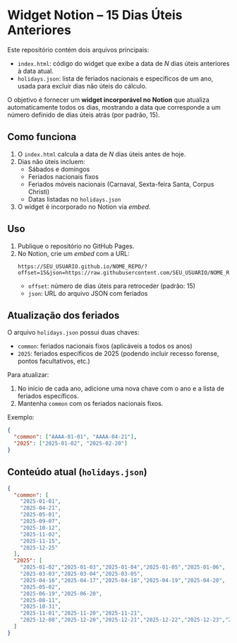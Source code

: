 # Widget Notion – 15 Dias Úteis Anteriores

Este repositório contém dois arquivos principais:
- `index.html`: código do widget que exibe a data de *N* dias úteis anteriores à data atual.
- `holidays.json`: lista de feriados nacionais e específicos de um ano, usada para excluir dias não úteis do cálculo.

O objetivo é fornecer um **widget incorporável no Notion** que atualiza automaticamente todos os dias, mostrando a data que corresponde a um número definido de dias úteis atrás (por padrão, 15).

## Como funciona
1. O `index.html` calcula a data de *N* dias úteis antes de hoje.
2. Dias não úteis incluem:
   - Sábados e domingos
   - Feriados nacionais fixos
   - Feriados móveis nacionais (Carnaval, Sexta-feira Santa, Corpus Christi)
   - Datas listadas no `holidays.json`
3. O widget é incorporado no Notion via *embed*.

## Uso
1. Publique o repositório no GitHub Pages.
2. No Notion, crie um *embed* com a URL:
   ```
   https://SEU_USUARIO.github.io/NOME_REPO/?offset=15&json=https://raw.githubusercontent.com/SEU_USUARIO/NOME_REPO/main/holidays.json
   ```
   - `offset`: número de dias úteis para retroceder (padrão: 15)
   - `json`: URL do arquivo JSON com feriados

## Atualização dos feriados
O arquivo `holidays.json` possui duas chaves:
- `common`: feriados nacionais fixos (aplicáveis a todos os anos)
- `2025`: feriados específicos de 2025 (podendo incluir recesso forense, pontos facultativos, etc.)

Para atualizar:
1. No início de cada ano, adicione uma nova chave com o ano e a lista de feriados específicos.
2. Mantenha `common` com os feriados nacionais fixos.

Exemplo:
```json
{
  "common": ["AAAA-01-01", "AAAA-04-21"],
  "2025": ["2025-01-02", "2025-02-20"]
}
```

## Conteúdo atual (`holidays.json`)
```json
{
  "common": [
    "2025-01-01",
    "2025-04-21",
    "2025-05-01",
    "2025-09-07",
    "2025-10-12",
    "2025-11-02",
    "2025-11-15",
    "2025-12-25"
  ],
  "2025": [
    "2025-01-02","2025-01-03","2025-01-04","2025-01-05","2025-01-06",
    "2025-03-03","2025-03-04","2025-03-05",
    "2025-04-16","2025-04-17","2025-04-18","2025-04-19","2025-04-20",
    "2025-05-02",
    "2025-06-19","2025-06-20",
    "2025-08-11",
    "2025-10-31",
    "2025-11-01","2025-11-20","2025-11-21",
    "2025-12-08","2025-12-20","2025-12-21","2025-12-22","2025-12-23","2025-12-24","2025-12-26","2025-12-27","2025-12-28","2025-12-29","2025-12-30","2025-12-31"
  ]
}
```
